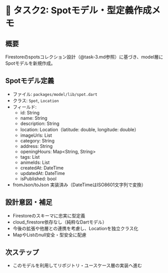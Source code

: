 # 📝 タスク2: Spotモデル・型定義作成メモ

## 概要
Firestoreのspotsコレクション設計（@task-3.md参照）に基づき、model層にSpotモデルを新規作成。

## Spotモデル定義
- ファイル: `packages/model/lib/spot.dart`
- クラス: `Spot`, `Location`
- フィールド:
  - id: String
  - name: String
  - description: String
  - location: Location（latitude: double, longitude: double）
  - imageUrls: List<String>
  - category: String
  - address: String
  - openingHours: Map<String, String>
  - tags: List<String>
  - animeIds: List<String>
  - createdAt: DateTime
  - updatedAt: DateTime
  - isPublished: bool
- fromJson/toJson 実装済み（DateTimeはISO8601文字列で変換）

## 設計意図・補足
- Firestoreのスキーマに忠実に型定義
- cloud_firestore依存なし（純粋なDartモデル）
- 今後の拡張や他層との連携を考慮し、Locationを独立クラス化
- MapやListのnull安全・型安全に配慮

## 次ステップ
- このモデルを利用してリポジトリ・ユースケース層の実装へ進む
